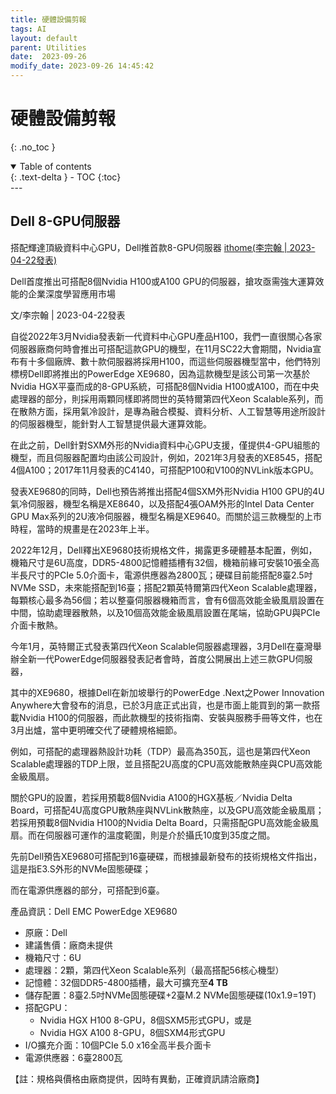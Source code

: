 ```yaml
---
title: 硬體設備剪報
tags: AI
layout: default
parent: Utilities
date:  2023-09-26
modify_date: 2023-09-26 14:45:42
---
```


# 硬體設備剪報
{: .no_toc }

<details open markdown="block">
  <summary>
    Table of contents
  </summary>
  {: .text-delta }
- TOC
{:toc}
</details>
---

## Dell 8-GPU伺服器

搭配輝達頂級資料中心GPU，Dell推首款8-GPU伺服器
[ithome(李宗翰 | 2023-04-22發表)](https://www.ithome.com.tw/review/156425)

Dell首度推出可搭配8個Nvidia H100或A100 GPU的伺服器，搶攻亟需強大運算效能的企業深度學習應用市場

文/李宗翰 | 2023-04-22發表

自從2022年3月Nvidia發表新一代資料中心GPU產品H100，我們一直很關心各家伺服器廠商何時會推出可搭配這款GPU的機型，在11月SC22大會期間，Nvidia宣布有十多個廠牌、數十款伺服器將採用H100，而這些伺服器機型當中，他們特別標榜Dell即將推出的PowerEdge XE9680，因為這款機型是該公司第一次基於Nvidia HGX平臺而成的8-GPU系統，可搭配8個Nvidia H100或A100，而在中央處理器的部分，則採用兩顆同樣即將問世的英特爾第四代Xeon Scalable系列，而在散熱方面，採用氣冷設計，是專為融合模擬、資料分析、人工智慧等用途所設計的伺服器機型，能針對人工智慧提供最大運算效能。

在此之前，Dell針對SXM外形的Nvidia資料中心GPU支援，僅提供4-GPU組態的機型，而且伺服器配置均由該公司設計，例如，2021年3月發表的XE8545，搭配4個A100；2017年11月發表的C4140，可搭配P100和V100的NVLink版本GPU。

發表XE9680的同時，Dell也預告將推出搭配4個SXM外形Nvidia H100 GPU的4U氣冷伺服器，機型名稱是XE8640，以及搭配4張OAM外形的Intel Data Center GPU Max系列的2U液冷伺服器，機型名稱是XE9640。而關於這三款機型的上市時程，當時的規畫是在2023年上半。

2022年12月，Dell釋出XE9680技術規格文件，揭露更多硬體基本配置，例如，機箱尺寸是6U高度，DDR5-4800記憶體插槽有32個，機箱前緣可安裝10張全高半長尺寸的PCIe 5.0介面卡，電源供應器為2800瓦；硬碟目前能搭配8臺2.5吋NVMe SSD，未來能搭配到16臺；搭配2顆英特爾第四代Xeon Scalable處理器，每顆核心最多為56個；若以整臺伺服器機箱而言，會有6個高效能金級風扇設置在中間，協助處理器散熱，以及10個高效能金級風扇設置在尾端，協助GPU與PCIe介面卡散熱。

今年1月，英特爾正式發表第四代Xeon Scalable伺服器處理器，3月Dell在臺灣舉辦全新一代PowerEdge伺服器發表記者會時，首度公開展出上述三款GPU伺服器，

其中的XE9680，根據Dell在新加坡舉行的PowerEdge .Next之Power Innovation Anywhere大會發布的消息，已於3月底正式出貨，也是市面上能買到的第一款搭載Nvidia H100的伺服器，而此款機型的技術指南、安裝與服務手冊等文件，也在3月出爐，當中更明確交代了硬體規格細節。

例如，可搭配的處理器熱設計功耗（TDP）最高為350瓦，這也是第四代Xeon Scalable處理器的TDP上限，並且搭配2U高度的CPU高效能散熱座與CPU高效能金級風扇。

關於GPU的設置，若採用預載8個Nvidia A100的HGX基板／Nvidia Delta Board，可搭配4U高度GPU散熱座與NVLink散熱座，以及GPU高效能金級風扇；若採用預載8個Nvidia H100的Nvidia Delta Board，只需搭配GPU高效能金級風扇。而在伺服器可運作的溫度範圍，則是介於攝氏10度到35度之間。

先前Dell預告XE9680可搭配到16臺硬碟，而根據最新發布的技術規格文件指出，這是指E3.S外形的NVMe固態硬碟；

而在電源供應器的部分，可搭配到6臺。

產品資訊：Dell EMC PowerEdge XE9680

- 原廠：Dell
- 建議售價：廠商未提供
- 機箱尺寸：6U
- 處理器：2顆，第四代Xeon Scalable系列（最高搭配56核心機型）
- 記憶體：32個DDR5-4800插槽，最大可擴充至**4 TB**
- 儲存配置：8臺2.5吋NVMe固態硬碟+2臺M.2 NVMe固態硬碟(10x1.9=19T)
- 搭配GPU：
  - Nvidia HGX H100 8-GPU，8個SXM5形式GPU，或是
  - Nvidia HGX A100 8-GPU，8個SXM4形式GPU
- I/O擴充介面：10個PCIe 5.0 x16全高半長介面卡
- 電源供應器：6臺2800瓦

【註：規格與價格由廠商提供，因時有異動，正確資訊請洽廠商】


